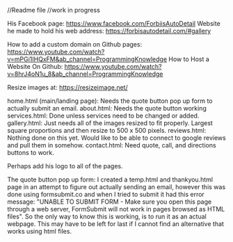 //Readme file
//work in progress

His Facebook page: https://www.facebook.com/ForbiisAutoDetail
Website he made to hold his web address: https://forbisautodetail.com/#gallery

How to add a custom domain on Github pages: https://www.youtube.com/watch?v=mPGi1IHQxFM&ab_channel=ProgrammingKnowledge 
How to Host a Website On Github: https://www.youtube.com/watch?v=8hrJ4oN1u_8&ab_channel=ProgrammingKnowledge

Resize images at: https://resizeimage.net/

home.html (main/landing page): Needs the quote button pop up form to actually submit an email.
about.html: Needs the quote button working
services.html: Done unless services need to be changed or added.
gallery.html: Just needs all of the images resized to fit properly. Largest square proportions and then resize to 500 x 500 pixels.
reviews.html: Nothing done on this yet. Would like to be able to connect to google reviews and pull them in somehow.
contact.html: Need quote, call, and directions buttons to work.

Perhaps add his logo to all of the pages.

The quote button pop up form: I created a temp.html and thankyou.html page in an attempt to figure out actually sending an email, however this was done using formsubmit.co and when I tried to submit it had this error message: "UNABLE TO SUBMIT FORM - Make sure you open this page through a web server, FormSubmit will not work in pages browsed as HTML files". So the only way to know this is working, is to run it as an actual webpage. This may have to be left for last if I cannot find an alternative that works using html files.
